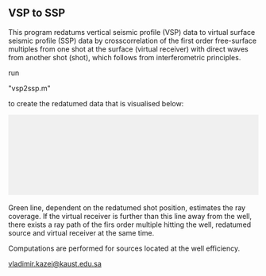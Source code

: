 ## VSP to SSP

This program redatums vertical seismic profile (VSP) data to virtual surface seismic profile (SSP) data by crosscorrelation of the first order free-surface multiples from one shot at the surface (virtual receiver) with direct waves from another shot (shot), which follows from interferometric principles.

run 

"vsp2ssp.m" 

to create the redatumed data that is visualised below: 

![](virtualData.gif)

Green line, dependent on the redatumed shot position, estimates the ray coverage. If the virtual receiver is further than this line away from the well, there exists a ray path of the firs order multiple hitting the well, redatumed source and virtual receiver at the same time.

Computations are performed for sources located at the well efficiency.

vladimir.kazei@kaust.edu.sa
